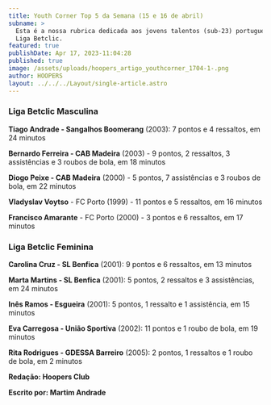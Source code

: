 ```yaml
---
title: Youth Corner Top 5 da Semana (15 e 16 de abril)
subname: >
  Esta é a nossa rubrica dedicada aos jovens talentos (sub-23) portugueses na
  Liga Betclic.
featured: true
publishDate: Apr 17, 2023-11:04:28
published: true
image: /assets/uploads/hoopers_artigo_youthcorner_1704-1-.png
author: HOOPERS
layout: ../../../Layout/single-article.astro
---
```

### Liga Betclic Masculina



**Tiago Andrade - Sangalhos Boomerang** (2003): 7 pontos e 4 ressaltos, em 24 minutos

**Bernardo Ferreira - CAB Madeira** (2003) - 9 pontos, 2 ressaltos, 3 assistências e 3 roubos de bola, em 18 minutos

**Diogo Peixe - CAB Madeira** (2000) - 5 pontos, 7 assistências e 3 roubos de bola, em 22 minutos

**Vladyslav Voytso** - FC Porto (1999) - 11 pontos e 5 ressaltos, em 16 minutos

**Francisco Amarante** - FC Porto (2000) - 3 pontos e 6 ressaltos, em 17 minutos



### Liga Betclic Feminina



**Carolina Cruz - SL Benfica** (2001): 9 pontos e 6 ressaltos, em 13 minutos

**Marta Martins - SL Benfica** (2001): 5 pontos, 2 ressaltos e 3 assistências, em 24 minutos

**Inês Ramos - Esgueira** (2001): 5 pontos, 1 ressalto e 1 assistência, em 15 minutos

**Eva Carregosa - União Sportiva** (2002): 11 pontos e 1 roubo de bola, em 19 minutos

**Rita Rodrigues - GDESSA Barreiro** (2005): 2 pontos, 1 ressaltos e 1 roubo de bola, em 2 minutos



**Redação: Hoopers Club**

**Escrito por: Martim Andrade**